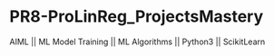# PR8-ProLinReg_ProjectsMastery
AIML || ML Model Training || ML Algorithms || Python3 || ScikitLearn
